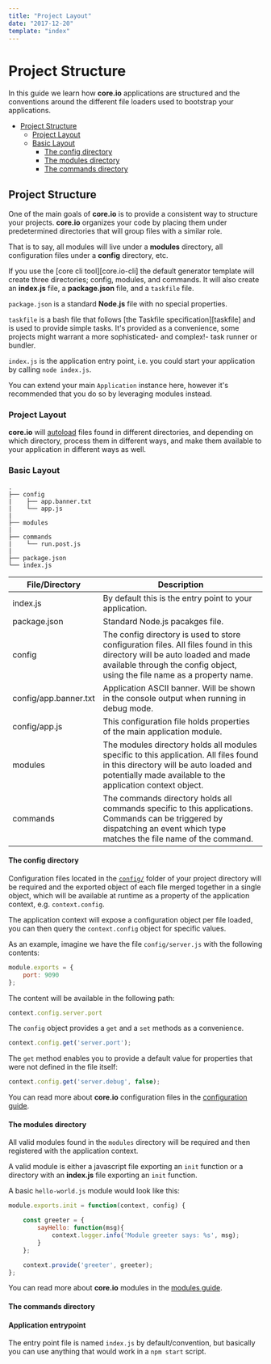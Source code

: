```yaml
---
title: "Project Layout"
date: "2017-12-20"
template: "index"
---
```


# Project Structure

In this guide we learn how **core.io** applications are structured and the conventions around the different file loaders used to bootstrap your applications.

<!-- TOC depthFrom:1 depthTo:6 withLinks:1 updateOnSave:0 orderedList:0 -->

- [Project Structure](#project-structure)
    - [Project Layout](#project-layout)
    - [Basic Layout](#basic-layout)
        - [The config directory](#the-config-directory)
        - [The modules directory](#the-modules-directory)
        - [The commands directory](#the-commands-directory)
<!-- /TOC -->

## Project Structure

One of the main goals of **core.io** is to provide a consistent way to structure your projects. **core.io** organizes your code by placing them under predetermined directories that will group files with a similar role.

That is to say, all modules will live under a **modules** directory, all configuration files under a **config** directory, etc.

If you use the [core cli tool][core.io-cli] the default generator template will create three directories; config, modules, and commands. It will also create an **index.js** file, a **package.json** file, and a `taskfile` file.

`package.json` is a standard **Node.js** file with no special properties.

`taskfile` is a bash file that follows [the Taskfile specification][taskfile] and is used to provide simple tasks. It's provided as a convenience, some projects might warrant a more sophisticated- and complex!- task runner or bundler.

`index.js` is the application entry point, i.e. you could start your application by calling `node index.js`.

You can extend your main `Application` instance here, however it's recommended that you do so by leveraging modules instead.

### Project Layout

**core.io** will [autoload][guide-autoload] files found in different directories, and depending on which directory, process them in different ways, and make them available to your application in different ways as well.

### Basic Layout

```mark
.
├── config
|    ├── app.banner.txt
|    └── app.js
|
├── modules
|
├── commands
|    └── run.post.js
|
├── package.json
└── index.js
```

| File/Directory        | Description                                                                                                                                                                                            |
|-----------------------|--------------------------------------------------------------------------------------------------------------------------------------------------------------------------------------------------------|
| index.js              | By default this is the entry point to your application.                                                                                                                                                |
| package.json          | Standard Node.js pacakges file.                                                                                                                                                                        |
| config                | The config directory is used to store configuration files. All files found in this directory will be auto loaded and made available through the config object, using the file name as a property name. |
| config/app.banner.txt | Application ASCII banner. Will be shown in the console output when running in debug mode.                                                                                                              |
| config/app.js         | This configuration file holds properties of the main application module.                                                                                                                               |
| modules               | The modules directory holds all modules specific to this application. All files found in this directory will be auto loaded and potentially made available to the application context object.          |
| commands              | The commands directory holds all commands specific to this applications. Commands can be triggered by dispatching an event which type matches the file name of the command.                            |


#### The config directory

Configuration files located in the [`config/`](#configuration-loader) folder of your project directory will be required and the exported object of each file merged together in a single object, which will be available at runtime as a property of the application context, e.g. `context.config`.

The application context will expose a configuration object per file loaded, you can then query the `context.config` object for specific values.

As an example, imagine we have the file `config/server.js` with the following contents:

```js
module.exports = {
    port: 9090
};
```

The content will be available in the following path:

```js
context.config.server.port
```

The `config` object provides a `get` and a `set` methods as a convenience.

```js
context.config.get('server.port');
```

The `get` method enables you to provide a default value for properties that were not defined in the file itself:

```js
context.config.get('server.debug', false);
```

You can read more about **core.io** configuration files in the [configuration guide][config-guide].

#### The modules directory

All valid modules found in the `modules` directory will be required and then registered with the application context.

A valid module is either a javascript file exporting an `init` function or a directory with an **index.js** file exporting an `init` function.

A basic `hello-world.js` module would look like this:

```js
module.exports.init = function(context, config) {

    const greeter = {
        sayHello: function(msg){
            context.logger.info('Module greeter says: %s', msg);
        }
    };

    context.provide('greeter', greeter);
};
```

You can read more about **core.io** modules in the [modules guide][modules-guide].

#### The commands directory

#### Application entrypoint

The entry point file is named `index.js` by default/convention, but basically you can use anything that would work in a `npm start` script.

[config-guide]:#config-guide
[guide-autoload]:#guide-autoload
[modules-guide]:#modules-guide
